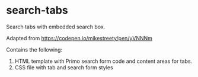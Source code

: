 # search-tabs
Search tabs with embedded search box.

Adapted from https://codepen.io/mikestreety/pen/yVNNNm

Contains the following:
1. HTML template with Primo search form code and content areas for tabs. 
2. CSS file with tab and search form styles
